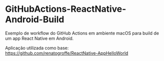 # GitHubActions-ReactNative-Android-Build
Exemplo de workflow do GitHub Actions em ambiente macOS para build de um app React Native em Android.

Aplicação utilizada como base:
https://github.com/renatogroffe/ReactNative-AppHelloWorld
